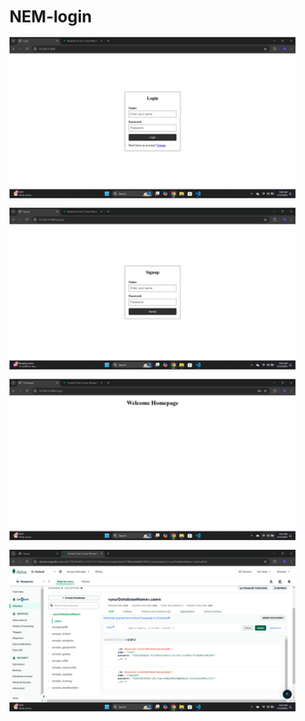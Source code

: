 # NEM-login

![Alt text](https://github.com/RaajeshKumaar17/NEM-login/blob/75cac434b594824c3891d73e4e2168363d5f2351/login.png)


![Alt text](https://github.com/RaajeshKumaar17/NEM-login/blob/75cac434b594824c3891d73e4e2168363d5f2351/signup.png)


![Alt text](https://github.com/RaajeshKumaar17/NEM-login/blob/75cac434b594824c3891d73e4e2168363d5f2351/welcome.png)


![Alt text](https://github.com/RaajeshKumaar17/NEM-login/blob/75cac434b594824c3891d73e4e2168363d5f2351/mongodb.png)
